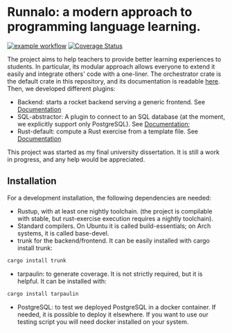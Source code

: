 # Runnalo: a modern approach to programming language learning.
[![example workflow](https://github.com/Usioumeo/Testalo/actions/workflows/docs.yml/badge.svg)](https://usioumeo.github.io/Testalo/orchestrator/)
[![Coverage Status](https://coveralls.io/repos/github/Usioumeo/Testalo/badge.svg?branch=main)](https://coveralls.io/github/Usioumeo/Testalo?branch=main)



The project aims to help teachers to provide better learning experiences to students.
In particular, its modular approach allows everyone to extend it easily and integrate others' code with a one-liner.
The orchestrator crate is the default crate in this repository, and its documentation is readable [here](https://usioumeo.github.io/Testalo/orchestrator/).
Then, we developed different plugins:
- Backend: starts a rocket backend serving a generic frontend. See [Documentation](https://usioumeo.github.io/Testalo/backend/)
- SQL-abstractor: A plugin to connect to an SQL database (at the moment, we explicitly support only PostgreSQL). See [Documentation](https://usioumeo.github.io/Testalo/sql_abstractor/);
- Rust-default: compute a Rust exercise from a template file. See [Documentation](https://usioumeo.github.io/Testalo/rust_default/) 


This project was started as my final university dissertation. It is still a work in progress, and any help would be appreciated.

## Installation
For a development installation, the following dependencies are needed:
- Rustup, with at least one nightly toolchain. (the project is compilable with stable, but rust-exercise execution requires a nightly toolchain).
- Standard compilers. On Ubuntu it is called build-essentials; on Arch systems, it is called base-devel.
- trunk for the backend/frontend. It can be easily installed with cargo install trunk:
```sh
cargo install trunk
```
- tarpaulin: to generate coverage. It is not strictly required, but it is helpful. It can be installed with:
```sh
cargo install tarpaulin
```
- PostgreSQL: to test we deployed PostgreSQL in a docker container. If needed, it is possible to deploy it elsewhere. If you want to use our testing script you will need docker installed on your system.
